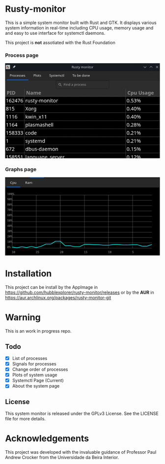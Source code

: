 # Rusty-monitor

This is a simple system monitor built with Rust and GTK. It displays various system information in real-time including CPU usage, memory usage and and easy to use interface for systemctl daemons.

This project is **not** assotiated with the Rust Foundation

### Process page
![Process page](imgs/img1.png)

### Graphs page
![Graphs page](imgs/img2.png)

# Installation

This project can be install by the AppImage in https://github.com/hubblexplorer/rusty-monitor/releases or by the **AUR** in https://aur.archlinux.org/packages/rusty-monitor-git

# Warning

This is an work in progress repo.

## Todo 
- [x] List of processes
- [x] Signals for processes
- [x] Change order of processes
- [x] Plots of system usage 
- [x] Systemctl Page (Current)
- [x] About the system page

## License

This system monitor is released under the GPLv3 License. See the LICENSE file for more details.

# Acknowledgements

This project was developed with the invaluable guidance of Professor Paul Andrew Crocker from the Universidade da Beira Interior. 


